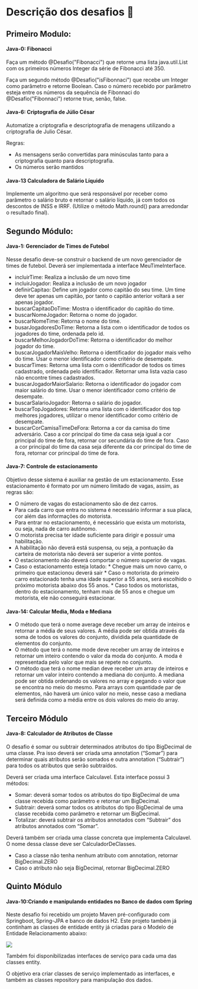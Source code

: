 # Descrição dos desafios :memo:

## Primeiro Modulo:

#### Java-0: Fibonacci

Faça um método @Desafio("Fibonacci") que retorne uma lista java.util.List com os primeiros números Integer da série de Fibonacci até 350.

Faça um segundo método @Desafio("isFibonnaci") que recebe um Integer como parâmetro e retorne Boolean. Caso o número recebido por parâmetro esteja entre os números da sequência de Fibonnaci do @Desafio("Fibonnaci") retorne true, senão, false.

#### Java-6: Criptografia de Júlio César
Automatize a criptografia e descriptografia de menagens utilizando a criptografia de Julio César.

Regras:
- As mensagens serão convertidas para minúsculas tanto para a criptografia quanto para descriptografia.
- Os números serão mantidos

#### Java-13 Calculadora de Salário Líquido

Implemente um algoritmo que será responsável por receber como parâmetro o salário bruto e retornar o salário líquido, já com todos os descontos de INSS e IRRF. (Utilize o método Math.round() para arredondar o resultado final).

## Segundo Módulo:

#### Java-1: Gerenciador de Times de Futebol

Nesse desafio deve-se construir o backend de um novo gerenciador de times de futebol.
Deverá ser implementada a interface MeuTimeInterface.

- incluirTime: Realiza a inclusão de um novo time
- incluirJogador: Realiza a inclusão de um novo jogador
- definirCapitao: Define um jogador como capitão do seu time. Um time deve ter apenas um capitão, por tanto o capitão anterior voltará a ser apenas jogador.
- buscarCapitaoDoTime: Mostra o identificador do capitão do time.
- buscarNomeJogador: Retorna o nome do jogador.
- buscarNomeTime: Retorna o nome do time.
- busarJogadoresDoTime: Retorna a lista com o identificador de todos os jogadores do time, ordenada pelo id.
- buscarMelhorJogadorDoTime: Retorna o identificador do melhor jogador do time.
- buscarJogadorMaisVelho: Retorna o identificador do jogador mais velho do time. Usar o menor identificador como critério de desempate.
- buscarTimes: Retorna uma lista com o identificador de todos os times cadastrado, ordenada pelo identificador. Retornar uma lista vazia caso não encontre times cadastrados.
- buscarJogadorMaiorSalario: Retorna o identificador do jogador com maior salário do time. Usar o menor identificador como critério de desempate.
- buscarSalarioJogador: Retorna o salário do jogador.
- buscarTopJogadores: Retorna uma lista com o identificador dos top melhores jogadores, utilizar o menor identificador como critério de desempate.
- buscarCorCamisaTimeDeFora: Retorna a cor da camisa do time adversário. Caso a cor principal do time da casa seja igual a cor principal do time de fora, retornar cor secundária do time de fora. Caso a cor principal do time da casa seja diferente da cor principal do time de fora, retornar cor principal do time de fora.

#### Java-7: Controle de estacionamento

Objetivo desse sistema é auxiliar na gestão de um estacionamento. Esse estacionamento é formato por um número limitado de vagas, assim, as regras são:

- O número de vagas do estacionamento são de dez carros.
- Para cada carro que entra no sistema é necessário informar a sua placa, cor além das informações do motorista.
- Para entrar no estacionamento, é necessário que exista um motorista, ou seja, nada de carro autônomo.
- O motorista precisa ter idade suficiente para dirigir e possuir uma habilitação.
- A habilitação não deverá está suspensa, ou seja, a pontuação da carteira de motorista não deverá ser superior a vinte pontos.
- O estacionamento não deverá comportar o número superior de vagas.
- Caso o estacionamento esteja lotado: * Chegue mais um novo carro, o primeiro que estacionou deverá sair * Caso o motorista do primeiro carro estacionado tenha uma idade superior a 55 anos, será escolhido o próximo motorista abaixo dos 55 anos. * Caso todos os motoristas, dentro do estacionamento, tenham mais de 55 anos e chegue um motorista, ele não conseguirá estacionar.

#### Java-14: Calcular Media, Moda e Mediana

- O método que terá o nome average deve receber um array de inteiros e retornar a média de seus valores. A média pode ser obtida através da soma de todos os valores do conjunto, dividida pela quantidade de elementos do conjunto.
- O método que terá o nome mode deve receber um array de inteiros e retornar um inteiro contendo o valor da moda do conjunto. A moda é representada pelo valor que mais se repete no conjunto.
- O método que terá o nome median deve receber um array de inteiros e retornar um valor inteiro contendo a mediana do conjunto. A mediana pode ser obtida ordenando os valores no array e pegando o valor que se encontra no meio do mesmo. Para arrays com quantidade par de elementos, não haverá um único valor no meio, nesse caso a mediana será definida como a média entre os dois valores do meio do array.


## Terceiro Módulo

#### Java-8: Calculador de Atributos de Classe

O desafio é somar ou subtrair determinados atributos do tipo BigDecimal de uma classe. Pra isso deverá ser criada uma annotation (“Somar”) para determinar quais atributos serão somados e outra annotation (“Subtrair”) para todos os atributos que serão subtraídos.

Deverá ser criada uma interface Calculavel. Esta interface possui 3 métodos:

- Somar: deverá somar todos os atributos do tipo BigDecimal de uma classe recebida como parâmetro e retornar um BigDecimal.
- Subtrair: deverá somar todos os atributos do tipo BigDecimal de uma classe recebida como parâmetro e retornar um BigDecimal.
- Totalizar: deverá subtrair os atributos annotados com “Subtrair” dos atributos annotados com “Somar”.

Deverá também ser criada uma classe concreta que implementa Calculavel. O nome dessa classe deve ser CalculadorDeClasses.

- Caso a classe não tenha nenhum atributo com annotation, retornar BigDecimal.ZERO
- Caso o atributo não seja BigDecimal, retornar BigDecimal.ZERO

## Quinto Módulo

#### Java-10:Criando e manipulando entidades no Banco de dados com Spring

Neste desafio foi recebido um projeto Maven pré-configurado com Springboot, Spring-JPA e banco de dados H2. Este projeto também já continham as classes de entidade entity já criadas para o Modelo de Entidade Relacionamento abaixo:

![](https://codenation-challenges.s3-us-west-1.amazonaws.com/java-10/codenation-sample-2.png)

Também foi disponibilizadas interfaces de serviço para cada uma das classes entity. 

O objetivo era criar classes de serviço implementado as interfaces, e também as classes repository para manipulação dos dados.
